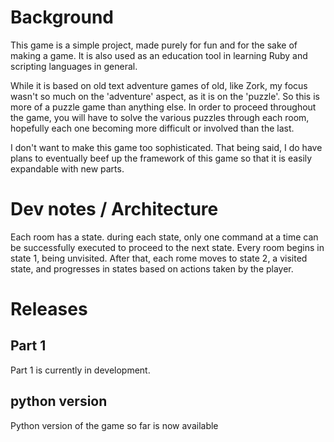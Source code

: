 # Background

This game is a simple project, made purely for fun and for the sake of making a game. It is also used as an education tool in learning Ruby and scripting languages in general.

While it is based on old text adventure games of old, like Zork, my focus wasn't so much on the 'adventure' aspect, as it is on the 'puzzle'. So this is more of a puzzle game than anything else. In order to proceed throughout the game, you will have to solve the various puzzles through each room, hopefully each one becoming more difficult or involved than the last.

I don't want to make this game too sophisticated. That being said, I do have plans to eventually beef up the framework of this game so that it is easily expandable with new parts.

# Dev notes /  Architecture

Each room has a state. during each state, only one command at a time can be successfully executed to proceed to the next state.
Every room begins in state 1, being unvisited. After that, each rome moves to state 2, a visited state, and progresses in states based on actions taken by the player.

# Releases

## Part 1

Part 1 is currently in development.

## python version

Python version of the game so far is now available